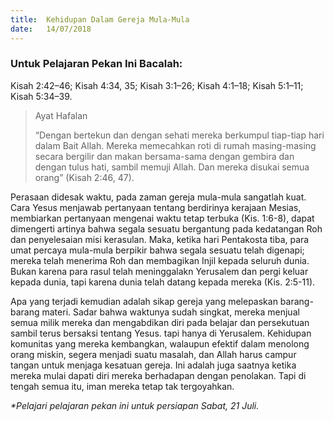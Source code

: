 ```yaml
---
title:  Kehidupan Dalam Gereja Mula-Mula
date:   14/07/2018
---
```


### Untuk Pelajaran Pekan Ini Bacalah:
Kisah 2:42–46; Kisah 4:34, 35; Kisah 3:1–26; Kisah 4:1–18; Kisah 5:1–11; Kisah 5:34–39.

> <p>Ayat Hafalan</p>
> “Dengan bertekun dan dengan sehati mereka berkumpul tiap-tiap hari dalam Bait Allah. Mereka memecahkan roti di rumah masing-masing secara bergilir dan makan bersama-sama dengan gembira dan dengan tulus hati, sambil memuji Allah. Dan mereka disukai semua orang” (Kisah 2:46, 47).

Perasaan didesak waktu, pada zaman gereja mula-mula sangatlah kuat. Cara Yesus menjawab pertanyaan tentang berdirinya kerajaan Mesias, membiarkan pertanyaan mengenai waktu tetap terbuka (Kis. 1:6-8), dapat dimengerti artinya bahwa segala sesuatu bergantung pada kedatangan Roh dan penyelesaian misi kerasulan. Maka, ketika hari Pentakosta tiba, para umat percaya mula-mula berpikir bahwa segala sesuatu telah digenapi; mereka telah menerima Roh dan membagikan Injil kepada seluruh dunia. Bukan karena para rasul telah meninggalakn Yerusalem dan pergi keluar kepada dunia, tapi karena dunia telah datang kepada mereka (Kis. 2:5-11).
 
Apa yang terjadi kemudian adalah sikap gereja yang melepaskan barang-barang materi. Sadar bahwa waktunya sudah singkat, mereka menjual semua milik mereka dan mengabdikan diri pada belajar dan persekutuan sambil terus bersaksi tentang Yesus. tapi hanya di Yerusalem. Kehidupan komunitas yang mereka kembangkan, walaupun efektif dalam menolong orang miskin, segera menjadi suatu masalah, dan Allah harus campur tangan untuk menjaga kesatuan gereja. Ini adalah juga saatnya ketika mereka mulai dapati diri mereka berhadapan dengan penolakan. Tapi di tengah semua itu, iman mereka tetap tak tergoyahkan.

_*Pelajari pelajaran pekan ini untuk persiapan Sabat, 21 Juli._